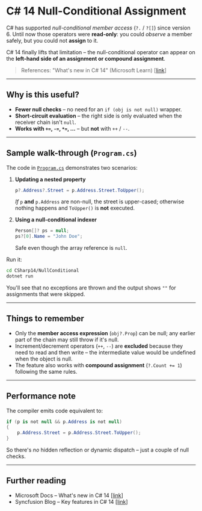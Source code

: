 # C# 14 Null-Conditional **Assignment**

C# has supported *null-conditional member access* (`?.` / `?[]`) since version 6. Until now those operators were **read-only**: you could *observe* a member safely, but you could not **assign** to it.  

C# 14 finally lifts that limitation – the null-conditional operator can appear on the **left-hand side of an assignment or compound assignment**.

> References: "What's new in C# 14" (Microsoft Learn) [[link](https://learn.microsoft.com/en-us/dotnet/csharp/whats-new/csharp-14)]

---

## Why is this useful?

* **Fewer null checks** – no need for an `if (obj is not null)` wrapper.
* **Short-circuit evaluation** – the right side is only evaluated when the receiver chain isn't `null`.
* **Works with `+=`, `-=`, `*=`, …** – but **not** with `++` / `--`.

---

## Sample walk-through (`Program.cs`)

The code in [`Program.cs`](./Program.cs) demonstrates two scenarios:

1. **Updating a nested property**
   ```csharp
   p?.Address?.Street = p.Address.Street.ToUpper();
   ```
   *If* `p` **and** `p.Address` are non-null, the street is upper-cased; otherwise nothing happens and `ToUpper()` is **not** executed.

2. **Using a null-conditional indexer**
   ```csharp
   Person[]? ps = null;
   ps?[0].Name = "John Doe";
   ```
   Safe even though the array reference is `null`.

Run it:
```bash
cd CSharp14/NullConditional
dotnet run
```
You'll see that no exceptions are thrown and the output shows `""` for assignments that were skipped.

---

## Things to remember

* Only the **member access expression** (`obj?.Prop`) can be null; any earlier part of the chain may still throw if it's null.
* Increment/decrement operators (`++`, `--`) are **excluded** because they need to read and then write – the intermediate value would be undefined when the object is null.
* The feature also works with **compound assignment** (`?.Count += 1`) following the same rules.

---

## Performance note

The compiler emits code equivalent to:
```csharp
if (p is not null && p.Address is not null)
{
    p.Address.Street = p.Address.Street.ToUpper();
}
```
So there's *no* hidden reflection or dynamic dispatch – just a couple of null checks.

---

## Further reading

* Microsoft Docs – What's new in C# 14 [[link](https://learn.microsoft.com/en-us/dotnet/csharp/whats-new/csharp-14)]
* Syncfusion Blog – Key features in C# 14 [[link](https://www.syncfusion.com/blogs/post/whats-new-in-csharp-14-key-features)]